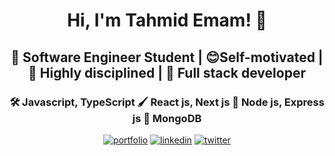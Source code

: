 
<h1 align="center">Hi, I'm Tahmid Emam! 👋</h1>

<h2 align="center">🤖 Software Engineer Student | 😊Self-motivated |💪 Highly disciplined | 🎯 Full stack developer</h1>

<div align="center">
  
### 🛠 Javascript, TypeScript 🖌 React js, Next js 🔆 Node js, Express js 🎵 MongoDB
  
</div>

<div align="center">
  
  [![portfolio](https://img.shields.io/badge/my_portfolio-FFFF00?style=for-the-badge&logo=ko-fi&logoColor=black)](https://katherineoelsner.com/)     [![linkedin](https://img.shields.io/badge/linkedin-0A66C2?style=for-the-badge&logo=linkedin&logoColor=white)](https://www.linkedin.com/)     [![twitter](https://img.shields.io/badge/twitter-1DA1F2?style=for-the-badge&logo=twitter&logoColor=white)](https://twitter.com/)
  
</div>






